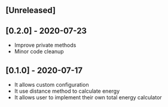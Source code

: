 ## [Unreleased]

## [0.2.0] - 2020-07-23

- Improve private methods
- Minor code cleanup

## [0.1.0] - 2020-07-17

- It allows custom configuration
- It use distance method to calculate energy
- It allows user to implement their own total energy calculator
